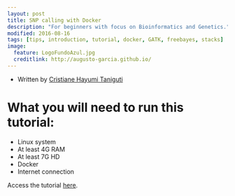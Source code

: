 ```yaml
---
layout: post
title: SNP calling with Docker
description: "For beginners with focus on Bioinformatics and Genetics."
modified: 2016-08-16
tags: [tips, introduction, tutorial, docker, GATK, freebayes, stacks]
image:
  feature: LogoFundoAzul.jpg
  creditlink: http://augusto-garcia.github.io/
---
```


* Written by [Cristiane Hayumi Taniguti](https://cristianetaniguti.github.io/)

# What you will need to run this tutorial:

* Linux system
* At least 4G RAM
* At least 7G HD
* Docker
* Internet connection

Access the tutorial [here](https://cristianetaniguti.github.io/htmls/snpcalling_pipelines.html).